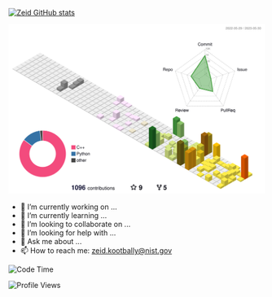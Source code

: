 [![Zeid GitHub stats](https://github-readme-stats.vercel.app/api?username=zeidk)](https://github.com/zeidk/github-readme-stats)

![](./profile-3d-contrib/profile-south-season-animate.svg)

- 🔭 I’m currently working on ...
- 🌱 I’m currently learning ...
- 👯 I’m looking to collaborate on ...
- 🤔 I’m looking for help with ...
- 💬 Ask me about ...
- 📫 How to reach me: zeid.kootbally@nist.gov

<!--START_SECTION:waka-->
![Code Time](http://img.shields.io/badge/Code%20Time-2%2C206%20hrs%2058%20mins-blue)

![Profile Views](http://img.shields.io/badge/Profile%20Views-421-blue)

<!--END_SECTION:waka-->

